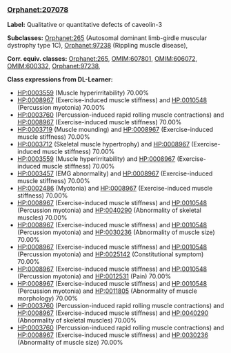 
### [Orphanet:207078](http://www.orpha.net/ORDO/Orphanet_207078)
**Label:** Qualitative or quantitative defects of caveolin-3

**Subclasses:** [Orphanet:265](http://www.orpha.net/ORDO/Orphanet_265) (Autosomal dominant limb-girdle muscular dystrophy type 1C), [Orphanet:97238](http://www.orpha.net/ORDO/Orphanet_97238) (Rippling muscle disease), 

**Corr. equiv. classes:** [Orphanet:265](http://www.orpha.net/ORDO/Orphanet_265), [OMIM:607801](http://purl.obolibrary.org/obo/OMIM_607801), [OMIM:606072](http://purl.obolibrary.org/obo/OMIM_606072), [OMIM:600332](http://purl.obolibrary.org/obo/OMIM_600332), [Orphanet:97238](http://www.orpha.net/ORDO/Orphanet_97238), 

**Class expressions from DL-Learner:**

- [HP:0003559](http://purl.obolibrary.org/obo/HP_0003559) (Muscle hyperirritability) 70.00%
- [HP:0008967](http://purl.obolibrary.org/obo/HP_0008967) (Exercise-induced muscle stiffness) and [HP:0010548](http://purl.obolibrary.org/obo/HP_0010548) (Percussion myotonia) 70.00%
- [HP:0003760](http://purl.obolibrary.org/obo/HP_0003760) (Percussion-induced rapid rolling muscle contractions) and [HP:0008967](http://purl.obolibrary.org/obo/HP_0008967) (Exercise-induced muscle stiffness) 70.00%
- [HP:0003719](http://purl.obolibrary.org/obo/HP_0003719) (Muscle mounding) and [HP:0008967](http://purl.obolibrary.org/obo/HP_0008967) (Exercise-induced muscle stiffness) 70.00%
- [HP:0003712](http://purl.obolibrary.org/obo/HP_0003712) (Skeletal muscle hypertrophy) and [HP:0008967](http://purl.obolibrary.org/obo/HP_0008967) (Exercise-induced muscle stiffness) 70.00%
- [HP:0003559](http://purl.obolibrary.org/obo/HP_0003559) (Muscle hyperirritability) and [HP:0008967](http://purl.obolibrary.org/obo/HP_0008967) (Exercise-induced muscle stiffness) 70.00%
- [HP:0003457](http://purl.obolibrary.org/obo/HP_0003457) (EMG abnormality) and [HP:0008967](http://purl.obolibrary.org/obo/HP_0008967) (Exercise-induced muscle stiffness) 70.00%
- [HP:0002486](http://purl.obolibrary.org/obo/HP_0002486) (Myotonia) and [HP:0008967](http://purl.obolibrary.org/obo/HP_0008967) (Exercise-induced muscle stiffness) 70.00%
- [HP:0008967](http://purl.obolibrary.org/obo/HP_0008967) (Exercise-induced muscle stiffness) and [HP:0010548](http://purl.obolibrary.org/obo/HP_0010548) (Percussion myotonia) and [HP:0040290](http://purl.obolibrary.org/obo/HP_0040290) (Abnormality of skeletal muscles) 70.00%
- [HP:0008967](http://purl.obolibrary.org/obo/HP_0008967) (Exercise-induced muscle stiffness) and [HP:0010548](http://purl.obolibrary.org/obo/HP_0010548) (Percussion myotonia) and [HP:0030236](http://purl.obolibrary.org/obo/HP_0030236) (Abnormality of muscle size) 70.00%
- [HP:0008967](http://purl.obolibrary.org/obo/HP_0008967) (Exercise-induced muscle stiffness) and [HP:0010548](http://purl.obolibrary.org/obo/HP_0010548) (Percussion myotonia) and [HP:0025142](http://purl.obolibrary.org/obo/HP_0025142) (Constitutional symptom) 70.00%
- [HP:0008967](http://purl.obolibrary.org/obo/HP_0008967) (Exercise-induced muscle stiffness) and [HP:0010548](http://purl.obolibrary.org/obo/HP_0010548) (Percussion myotonia) and [HP:0012531](http://purl.obolibrary.org/obo/HP_0012531) (Pain) 70.00%
- [HP:0008967](http://purl.obolibrary.org/obo/HP_0008967) (Exercise-induced muscle stiffness) and [HP:0010548](http://purl.obolibrary.org/obo/HP_0010548) (Percussion myotonia) and [HP:0011805](http://purl.obolibrary.org/obo/HP_0011805) (Abnormality of muscle morphology) 70.00%
- [HP:0003760](http://purl.obolibrary.org/obo/HP_0003760) (Percussion-induced rapid rolling muscle contractions) and [HP:0008967](http://purl.obolibrary.org/obo/HP_0008967) (Exercise-induced muscle stiffness) and [HP:0040290](http://purl.obolibrary.org/obo/HP_0040290) (Abnormality of skeletal muscles) 70.00%
- [HP:0003760](http://purl.obolibrary.org/obo/HP_0003760) (Percussion-induced rapid rolling muscle contractions) and [HP:0008967](http://purl.obolibrary.org/obo/HP_0008967) (Exercise-induced muscle stiffness) and [HP:0030236](http://purl.obolibrary.org/obo/HP_0030236) (Abnormality of muscle size) 70.00%


